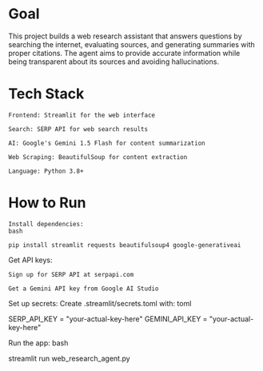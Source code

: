 # Goal

This project builds a web research assistant that answers questions by searching the internet, evaluating sources, and generating summaries with proper citations. The agent aims to provide accurate information while being transparent about its sources and avoiding hallucinations.

# Tech Stack

    Frontend: Streamlit for the web interface

    Search: SERP API for web search results

    AI: Google's Gemini 1.5 Flash for content summarization

    Web Scraping: BeautifulSoup for content extraction

    Language: Python 3.8+

# How to Run

    Install dependencies:
    bash

    pip install streamlit requests beautifulsoup4 google-generativeai

Get API keys:

    Sign up for SERP API at serpapi.com

    Get a Gemini API key from Google AI Studio

Set up secrets:
Create .streamlit/secrets.toml with:
toml

SERP_API_KEY = "your-actual-key-here"
GEMINI_API_KEY = "your-actual-key-here"

Run the app:
bash

streamlit run web_research_agent.py
